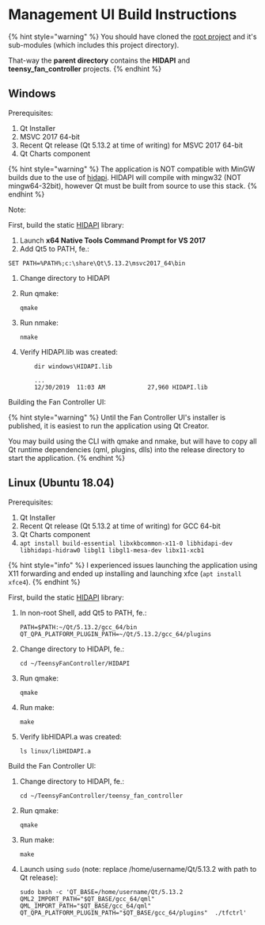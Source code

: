 # Management UI Build Instructions

{% hint style="warning" %}
You should have cloned the [root project](ttps://github.com/mstrthealias/TeensyFanController) and it's sub-modules (which includes this project directory).

That-way the **parent directory** contains the **HIDAPI** and **teensy_fan_controller** projects.
{% endhint %}

## Windows

Prerequisites:

1. Qt Installer
1. MSVC 2017 64-bit
1. Recent Qt release \(Qt 5.13.2 at time of writing\) for MSVC 2017 64-bit
1. Qt Charts component


{% hint style="warning" %}
The application is NOT compatible with MinGW builds due to the use of [hidapi](https://github.com/libusb/hidapi). HIDAPI will compile with mingw32 \(NOT mingw64-32bit\), however Qt must be built from source to use this stack.
{% endhint %}

Note: 

First, build the static [HIDAPI](https://github.com/mstrthealias/HIDAPI-Qt5) library:

1. Launch **x64 Native Tools Command Prompt for VS 2017**
2. Add Qt5 to PATH, fe.:

```text
SET PATH=%PATH%;c:\share\Qt\5.13.2\msvc2017_64\bin
```

1. Change directory to HIDAPI
1. Run qmake:

    ```text
    qmake
    ```

1. Run nmake:
    
    ```text
    nmake
    ```

1. Verify HIDAPI.lib was created:

    ```text
        dir windows\HIDAPI.lib
    
        ...
        12/30/2019  11:03 AM            27,960 HIDAPI.lib
    ```

Building the Fan Controller UI:

{% hint style="warning" %}
Until the Fan Controller UI's installer is published, it is easiest to run the application using Qt Creator.

You may build using the CLI with qmake and nmake, but will have to copy all Qt runtime dependencies \(qml, plugins, dlls\) into the release directory to start the application.
{% endhint %}

## Linux \(Ubuntu 18.04\)

Prerequisites:

1. Qt Installer
1. Recent Qt release \(Qt 5.13.2 at time of writing\) for GCC 64-bit
1. Qt Charts component
1. `apt install build-essential libxkbcommon-x11-0 libhidapi-dev libhidapi-hidraw0 libgl1 libgl1-mesa-dev libx11-xcb1`

{% hint style="info" %}
I experienced issues launching the application using X11 forwarding and ended up installing and launching xfce \(`apt install xfce4`\).
{% endhint %}

First, build the static [HIDAPI](https://github.com/mstrthealias/HIDAPI-Qt5) library:

1. In non-root Shell, add Qt5 to PATH, fe.:

    ```text
    PATH=$PATH:~/Qt/5.13.2/gcc_64/bin
    QT_QPA_PLATFORM_PLUGIN_PATH=~/Qt/5.13.2/gcc_64/plugins
    ```

1. Change directory to HIDAPI, fe.:

    ```text
    cd ~/TeensyFanController/HIDAPI
    ```

1. Run qmake:

    ```text
    qmake
    ```

1. Run make:

    ```text
    make
    ```

1. Verify libHIDAPI.a was created:

    ```text
    ls linux/libHIDAPI.a
    ```

Build the Fan Controller UI:

1. Change directory to HIDAPI, fe.:

    ```text
    cd ~/TeensyFanController/teensy_fan_controller
    ```

1. Run qmake:

    ```text
    qmake
    ```

1. Run make:

    ```text
    make
    ```

1. Launch using `sudo` \(note: replace /home/username/Qt/5.13.2 with path to Qt release\):

    ```text
    sudo bash -c 'QT_BASE=/home/username/Qt/5.13.2 QML2_IMPORT_PATH="$QT_BASE/gcc_64/qml" QML_IMPORT_PATH="$QT_BASE/gcc_64/qml" QT_QPA_PLATFORM_PLUGIN_PATH="$QT_BASE/gcc_64/plugins"  ./tfctrl'
    ```

